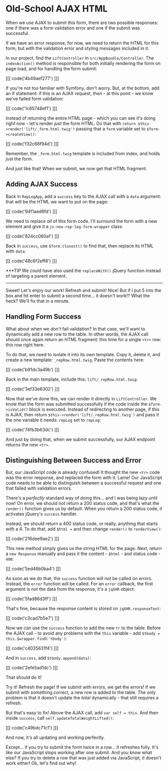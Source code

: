 # Old-School AJAX HTML

When we use AJAX to submit this form, there are two possible responses: one if
there was a form validation error and one if the submit was successful.

If we have an error response, for now, we need to return the HTML for this form,
but with the validation error and styling messages included in it.

In our project, find the `LiftController` in `src/AppBundle/Controller`. The `indexAction()`
method is responsible for both initially rendering the form on page load, and for
handling the form submit:

[[[ code('4b49aef277') ]]]

If you're not too familiar with Symfony, don't worry. But, at the bottom, add an
if statement: if this is an AJAX request, then - at this point - we know we've
failed form validation:

[[[ code('1c65748ef1') ]]]

Instead of returning the entire HTML page - which you can see it's doing right
now - let's render *just* the form HTML. Do that with `return $this->render('lift/_form.html.twig')`
passing that a `form` variable set to `$form->createView()`:

[[[ code('f32c66f94d') ]]]

Remember, the `_form.html.twig` template is included from index, and holds *just*
the form.

And just like that! When we submit, we *now* get that HTML fragment.

## Adding AJAX Success

Back in `RepLogApp`, add a `success` key to the AJAX call with a `data` argument:
that will be the HTML we want to put on the page:

[[[ code('94f1aed6fd') ]]]

We need to replace *all* of this form code. I'll surround the form with a new element
and give it a `js-new-rep-log-form-wrapper` class:

[[[ code('824cc060af') ]]]

Back in `success`, use `$form.closest()` to find that, then replace its HTML with
`data`:

[[[ code('48c6f2eff8') ]]]

***TIP
We could have also used the `replaceWith()` jQuery function instead of targeting
a parent element.
***

Sweet! Let's enjoy our work! Refresh and submit! Nice! But if I put 5 into the box
and hit enter to submit a second time... it doesn't work!? What the heck? We'll
fix that in a minute.

## Handling Form Success

What about when we *don't* fail validation? In that case, we'll want to dynamically
add a new row to the table. In other words, the AJAX call should once again return
an HTML fragment: this time for a single `<tr>` row: this row right here.

To do that, we need to isolate it into its own template. Copy it, delete it, and
create a new template: `_repRow.html.twig`. Paste the contents here:

[[[ code('b91dc3a49b') ]]]

Back in the main template, include this: `lift/_repRow.html.twig`:

[[[ code('3ef33e6302') ]]]

Now that we've done this, we can render it directly in `LiftController`. We know
that the form was submitted successfully if the code inside the `$form->isValid()`
block is executed. Instead of redirecting to another page, if this is AJAX, then
return `$this->render('lift/_repRow.html.twig')` and pass it the one variable it
needs: `repLog` set to `repLog`:

[[[ code('74fb3b63dc') ]]]

And just by doing that, when we submit successfully, our AJAX endpoint returns the
new `<tr>`. 

## Distinguishing Between Success and Error

But, our JavaScript code is already confused! It thought the new `<tr>` code was
the error response, and replaced the form with it. Lame! Our JavaScript code needs
to be able to distinguish between a successful request and one that failed with
validation errors.

There's a *perfectly* standard way of doing this... and I was being lazy until now!
On error, we should *not* return a 200 status code, and that's what the `render()`
function gives us by default. When you return a 200 status code, it activates jQuery's
`success` handler.

Instead, we should return a 400 status code, or really, anything that starts with
a 4. To do that, add `$html =` and then change `render()` to `renderView()`:

[[[ code('216dee9ae2') ]]]

This new method simply gives us the string HTML for the page. Next, return a `new Response`
manually and pass it the content - `$html` - and status code - `400`:

[[[ code('5ed46b0ba4') ]]]

As soon as we do that, the `success` function will *not* be called on errors. Instead,
the `error` function will be called. For an `error` callback, the first argument
is *not* the data from the response, it's a `jqXHR` object:

[[[ code('5fad86d3ff') ]]]

That's fine, because the response content is stored on `jqXHR.responseText`:

[[[ code('c3cad7b5e7') ]]]

*Now* we can use the `success` function to add the new `tr` to the table. Before
the AJAX call - to avoid any problems with the `this` variable - add
`$tbody = this.$wrapper.find('tbody')`:

[[[ code('c4035631f4') ]]]

And in `success`, add `$tbody.append(data)`:

[[[ code('2efe5ad1dc') ]]]

That should do it!

Try it! Refresh the page! If we submit with errors, we get the errors! If we submit
with something correct, a new row is added to the table. The only problem is that
it doesn't update the *total* dynamically - that still requires a refresh.

But that's easy to fix! Above the AJAX call, add `var self = this`. And then inside
`success`, call `self.updateTotalWeightLifted()`:

[[[ code('c49bdc71c1') ]]]

And now, it's all updating and working perfectly.

Except... if you try to submit the form twice in a row... it refreshes fully. It's
like our JavaScript stops working after one submit. And you know what else? If you
try to delete a row that was just added via JavaScript, *it* doesn't work either!
Ok, let's find out why!
